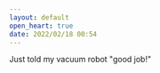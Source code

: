 ```yaml
---
layout: default
open_heart: true
date: 2022/02/18 00:54
---
```


Just told my vacuum robot "good job!"
